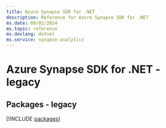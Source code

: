 ```yaml
---
title: Azure Synapse SDK for .NET
description: Reference for Azure Synapse SDK for .NET
ms.date: 09/02/2024
ms.topic: reference
ms.devlang: dotnet
ms.service: synapse-analytics
---
```

# Azure Synapse SDK for .NET - legacy
## Packages - legacy
[!INCLUDE [packages](synapse-index.md)]